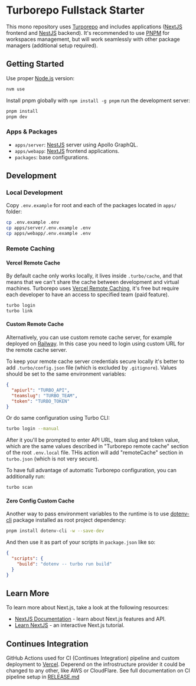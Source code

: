 # Turborepo Fullstack Starter

This mono repository uses [Turporepo](https://turborepo.com/docs) and includes applications ([NextJS](https://nextjs.org) frontend and [NestJS](https://nestjs.com) backend). It's recommended to use [PNPM](https://pnpm.io) for workspaces management, but will work seamlessly with other package managers (additional setup required).

## Getting Started

Use proper [Node.js](https://nodejs.org/en) version:

```bash
nvm use
```

Install pnpm globally with `npm install -g pnpm` run the development server:

```bash
pnpm install
pnpm dev
```

### Apps & Packages

- `apps/server`: [NestJS](https://nestjs.com) server using Apollo GraphQL.
- `apps/webapp`: [NextJS](https://nextjs.org) frontend applications.
- `packages`: base configurations.

## Development

### Local Development

Copy `.env.example` for root and each of the packages located in `apps/` folder:

```bash
cp .env.example .env
cp apps/server/.env.example .env
cp apps/webapp/.env.example .env
```

### Remote Caching

#### Vercel Remote Cache

By default cache only works locally, it lives inside `.turbo/cache`, and that means that we can't share the cache between development and virtual machines. Turborepo uses [Vercel Remote Caching](https://vercel.com/docs/monorepos/remote-caching), it's free but require each developer to have an access to specified team (paid feature).

```bash
turbo login
turbo link
```

#### Custom Remote Cache

Alternatively, you can use custom remote cache server, for example deployed on [Railway](https://railway.com). In this case you need to login using custom URL for the remote cache server.

To keep your remote cache server credentials secure locally it's better to add `.turbo/config.json` file (which is excluded by `.gitignore`). Values should be set to the same environment variables:

```json
{
  "apiurl": "TURBO_API",
  "teamslug": "TURBO_TEAM",
  "token": "TURBO_TOKEN"
}
```

Or do same configuration using Turbo CLI:

```bash
turbo login --manual
```

After it you'll be prompted to enter API URL, team slug and token value, which are the same values described in "Turborepo remote cache" section of the root `.env.local` file. THis action will add "remoteCache" section in `turbo.json` (which is not very secure).

To have full advantage of automatic Turborepo configuration, you can additionally run:

```bash
turbo scan
```

#### Zero Config Custom Cache

Another way to pass environment variables to the runtime is to use [dotenv-cli](https://www.dotenv.org/docs/frameworks/turborepo/vercel#install-dotenv-cli) package installed as root project dependency:

```bash
pnpm install dotenv-cli -w --save-dev
```

And then use it as part of your scripts in `package.json` like so:

```json
{
  "scripts": {
    "build": "dotenv -- turbo run build"
  }
}
```

## Learn More

To learn more about Next.js, take a look at the following resources:

- [NextJS Documentation](https://nextjs.org/docs) - learn about Next.js features and API.
- [Learn NextJS](https://nextjs.org/learn) - an interactive Next.js tutorial.

## Continues Integration

GitHub Actions used for CI (Continues Integration) pipeline and custom deployment to [Vercel](https://vercel.com/home). Deperend on the infrostructure provider it could be changed to any other, like AWS or CloudFlare. See full documentation on CI pipeline setup in [RELEASE.md](RELEASE.md)
